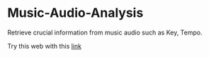 # Music-Audio-Analysis
Retrieve crucial information from music audio such as Key, Tempo.

Try this web with this [link](https://music-audio-analysis.streamlit.app/)
